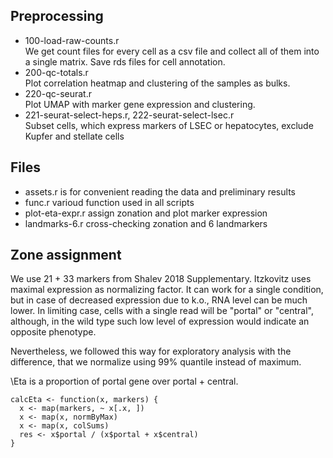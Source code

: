 ## Preprocessing

- 100-load-raw-counts.r  
  We get count files for every cell as a csv file and collect all of them into a single matrix. 
  Save rds files for cell annotation.
- 200-qc-totals.r  
  Plot correlation heatmap and clustering of the samples as bulks.
- 220-qc-seurat.r  
  Plot UMAP with marker gene expression and clustering.
- 221-seurat-select-heps.r, 222-seurat-select-lsec.r  
  Subset cells, which express markers of LSEC or hepatocytes,
  exclude Kupfer and stellate cells
  
## Files
- assets.r is for convenient reading the data and preliminary results
- func.r varioud function used in all scripts
- plot-eta-expr.r assign zonation and plot marker expression
- landmarks-6.r cross-checking zonation and 6 landmarkers

## Zone assignment

We use 21 + 33 markers from Shalev 2018 Supplementary.
Itzkovitz uses maximal expression as normalizing factor.
It can work for a single condition, but in case of decreased expression
due to k.o., RNA level can be much lower. In limiting case,
cells with a single read will be "portal" or "central", although,
in the wild type such low level of expression would indicate
an opposite phenotype.

Nevertheless, we followed this way for exploratory analysis with the difference,
that we normalize using 99% quantile instead of maximum.

\Eta is a proportion of portal gene over portal + central.
```
calcEta <- function(x, markers) {
  x <- map(markers, ~ x[.x, ])
  x <- map(x, normByMax)
  x <- map(x, colSums)
  res <- x$portal / (x$portal + x$central)
}
```
